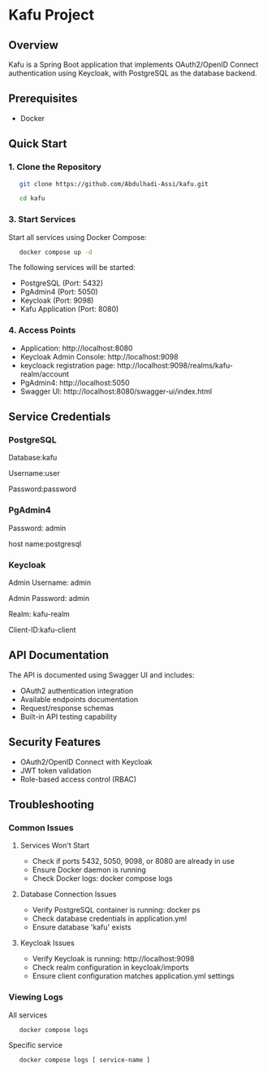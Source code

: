 # Kafu Project

## Overview
Kafu is a Spring Boot application that implements OAuth2/OpenID Connect authentication using Keycloak, with PostgreSQL as the database backend.

## Prerequisites
- Docker

## Quick Start

### 1. Clone the Repository
```bash
   git clone https://github.com/Abdulhadi-Assi/kafu.git
```

```bash
   cd kafu
```

### 3. Start Services

Start all services using Docker Compose:

```bash
   docker compose up -d
```

The following services will be started:

- PostgreSQL (Port: 5432)
- PgAdmin4 (Port: 5050)
- Keycloak (Port: 9098)
- Kafu Application (Port: 8080)

### 4. Access Points
- Application: http://localhost:8080
- Keycloak Admin Console: http://localhost:9098
- keycloack registration page: http://localhost:9098/realms/kafu-realm/account
- PgAdmin4: http://localhost:5050
- Swagger UI: http://localhost:8080/swagger-ui/index.html

## Service Credentials
### PostgreSQL

Database:kafu

Username:user

Password:password

### PgAdmin4

Password: admin

host name:postgresql

### Keycloak


Admin Username: admin

Admin Password: admin

Realm: kafu-realm

Client-ID:kafu-client

## API Documentation
The API is documented using Swagger UI and includes:

- OAuth2 authentication integration
- Available endpoints documentation
- Request/response schemas
- Built-in API testing capability

## Security Features
- OAuth2/OpenID Connect with Keycloak
- JWT token validation
- Role-based access control (RBAC)



## Troubleshooting
### Common Issues
1. Services Won't Start
   
   - Check if ports 5432, 5050, 9098, or 8080 are already in use
   - Ensure Docker daemon is running
   - Check Docker logs: docker compose logs
2. Database Connection Issues
   
   - Verify PostgreSQL container is running: docker ps
   - Check database credentials in application.yml
   - Ensure database 'kafu' exists
3. Keycloak Issues
   
   - Verify Keycloak is running: http://localhost:9098
   - Check realm configuration in keycloak/imports
   - Ensure client configuration matches application.yml settings

### Viewing Logs

All services

```bash
   docker compose logs
```

Specific service

```bash
   docker compose logs [ service-name ]
```
